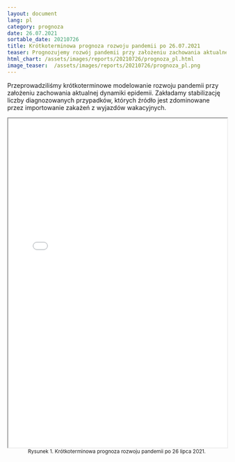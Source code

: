 ```yaml
---
layout: document
lang: pl
category: prognoza
date: 26.07.2021
sortable_date: 20210726
title: Krótkoterminowa prognoza rozwoju pandemii po 26.07.2021 
teaser: Prognozujemy rozwój pandemii przy założeniu zachowania aktualnej dynamiki epidemii.
html_chart: /assets/images/reports/20210726/prognoza_pl.html
image_teaser:  /assets/images/reports/20210726/prognoza_pl.png
---
```


Przeprowadziliśmy krótkoterminowe modelowanie rozwoju pandemii przy założeniu zachowania aktualnej dynamiki epidemii. Zakładamy stabilizację liczby diagnozowanych przypadków, których źródło jest zdominowane przez importowanie zakażeń z wyjazdów wakacyjnych.


<div style="text-align: center" class="row 80%">
    <span class="image fit">
        <iframe src="{{ page.html_chart }}" alt="" style="width: 100%; height:54em;"></iframe>
    </span>
    <small>Rysunek 1. Krótkoterminowa prognoza rozwoju pandemii po 26 lipca 2021.</small>
</div>
